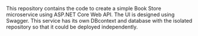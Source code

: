 This repository contains the code to create a simple Book Store microservice using ASP.NET Core Web API. The UI is designed using Swagger. This service has its own DBcontext and database with the isolated repository so that it could be deployed independently.
